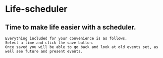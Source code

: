 # Life-scheduler

## Time to make life easier with a scheduler.
    Everything included for your convenience is as follows.
    Select a time and click the save button.
    Once saved you will be able to go back and look at old events set, as well see future and present events.